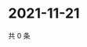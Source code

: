 # 2021-11-21

共 0 条

<!-- BEGIN WEIBO -->
<!-- 最后更新时间 Sun Nov 21 2021 11:14:56 GMT+0800 (China Standard Time) -->

<!-- END WEIBO -->
